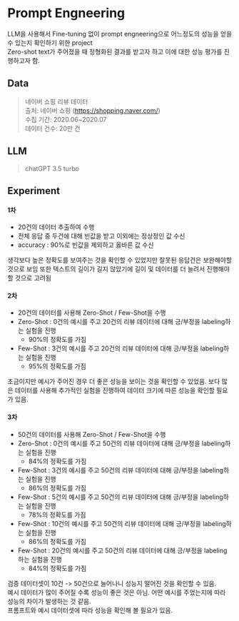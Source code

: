 # Prompt Engneering

LLM을 사용해서 Fine-tuning 없이 prompt engneering으로 어느정도의 성능을 얻을 수 있는지 확인하기 위한 project <br/>
Zero-shot text가 주어졌을 때 정형화된 결과를 받고자 하고 이에 대한 성능 평가를 진행하고자 함.<br/>

## Data
> 네이버 쇼핑 리뷰 데이터	  <br/>
> 출처: 네이버 쇼핑 (https://shopping.naver.com/)	<br/>
> 수집 기간: 2020.06~2020.07	<br/>
> 데이터 건수: 20만 건	<br/>

## LLM
> chatGPT 3.5 turbo

## Experiment

#### 1차
- 20건의 데이터 추출하여 수행
- 전체 응답 중 두건에 대해 빈값을 받고 이외에는 정상정인 값 수신
- accuracy : 90%로 빈값을 제외하고 옳바른 값 수신

생각보다 높은 정확도를 보여주는 것을 확인할 수 있었지만 잘못된 응답건은 보완해야할 것으로 보임 또한 텍스트의 길이가 길지 않았기에 길이 및 데이터를 더 늘려서 진행해야할 것으로 고려됨


#### 2차
- 20건의 데이터를 사용해 Zero-Shot / Few-Shot을 수행
- Zero-Shot : 0건의 예시를 주고 20건의 리뷰 데이터에 대해 긍/부정을 labeling하는 실험을 진행
	- 90%의 정확도를 가짐
- Few-Shot : 3건의 예시를 주고 20건의 리뷰 데이터에 대해 긍/부정을 labeling하는 실험을 진행
	- 95%의 정확도를 가짐

조금이지만 예시가 주어진 경우 더 좋은 성능을 보이는 것을 확인할 수 있었음. 
보다 많은 데이터를 사용해 추가적인 실험을 진행하여 데이터 크기에 따른 성능을 확인할 필요가 있음.


#### 3차
- 50건의 데이터를 사용해 Zero-Shot / Few-Shot을 수행
- Zero-Shot : 0건의 예시를 주고 50건의 리뷰 데이터에 대해 긍/부정을 labeling하는 실험을 진행
	- 84%의 정확도를 가짐
- Few-Shot : 3건의 예시를 주고 50건의 리뷰 데이터에 대해 긍/부정을 labeling하는 실험을 진행
	- 86%의 정확도를 가짐
- Few-Shot : 5건의 예시를 주고 50건의 리뷰 데이터에 대해 긍/부정을 labeling하는 실험을 진행
	- 78%의 정확도를 가짐
- Few-Shot : 10건의 예시를 주고 50건의 리뷰 데이터에 대해 긍/부정을 labeling하는 실험을 진행
	- 86%의 정확도를 가짐
- Few-Shot : 20건의 예시를 주고 50건의 리뷰 데이터에 대해 긍/부정을 labeling하는 실험을 진행
	- 84%의 정확도를 가짐

검증 데이터셋이 10건 -> 50건으로 늘어나니 성능지 떨어진 것을 확인할 수 있음. <br>
예시 데이터가 많이 주어질 수록 성능이 좋은 것은 아님. 어떤 예시를 주었는지에 따라 성능의 차이가 발생하는 것 같음. <br>
프롬프트와 예시 데이터셋에 따라 성능을 확인해 볼 필요가 있음.
